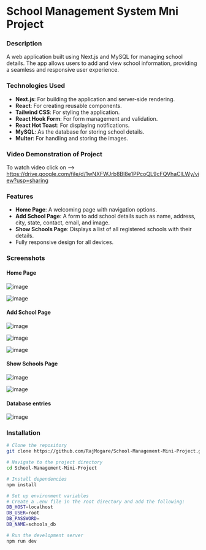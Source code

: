 # School Management System Mni Project

### Description
A web application built using Next.js and MySQL for managing school details. The app allows users to add and view school information, providing a seamless and responsive user experience.

### Technologies Used
- **Next.js**: For building the application and server-side rendering.
- **React**: For creating reusable components.
- **Tailwind CSS**: For styling the application.
- **React Hook Form**: For form management and validation.
- **React Hot Toast**: For displaying notifications.
- **MySQL**: As the database for storing school details.
- **Multer**: For handling and storing the images.

### Video Demonstration of Project
To watch video click on --> https://drive.google.com/file/d/1wNXFWJrb8Bl8e1PPcoQL9cFQVhaClLWy/view?usp=sharing  

### Features
- **Home Page**: A welcoming page with navigation options.
- **Add School Page**: A form to add school details such as name, address, city, state, contact, email, and image.
- **Show Schools Page**: Displays a list of all registered schools with their details.
- Fully responsive design for all devices.

### Screenshots

#### Home Page
![image](https://github.com/user-attachments/assets/d24fdb1f-1f46-4a19-bf58-65e653ba2ab0)

![image](https://github.com/user-attachments/assets/5718167e-356f-44cd-83c8-c89b6f707684)



#### Add School Page
![image](https://github.com/user-attachments/assets/32dc3611-1eb0-4e0c-ad08-7d7035ae227a)

![image](https://github.com/user-attachments/assets/cb02d486-7183-41db-8762-6471e9ffb7af)

![image](https://github.com/user-attachments/assets/fcd24c4a-513a-4c14-9665-51fb734e1301)



#### Show Schools Page
![image](https://github.com/user-attachments/assets/56ce7358-d76e-445b-a373-594ba2cb38c5)

![image](https://github.com/user-attachments/assets/610a5bf8-5502-4708-8804-b1c14bf0fa21)


#### Database entries
![image](https://github.com/user-attachments/assets/a5a0160d-e442-40eb-8a22-792f52e66fca)


### Installation
```bash
# Clone the repository
git clone https://github.com/RajMogare/School-Management-Mini-Project.git

# Navigate to the project directory
cd School-Management-Mini-Project

# Install dependencies
npm install

# Set up environment variables
# Create a .env file in the root directory and add the following:
DB_HOST=localhost
DB_USER=root
DB_PASSWORD=
DB_NAME=schools_db

# Run the development server
npm run dev
```

